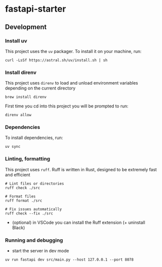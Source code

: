 # fastapi-starter

## Development
### Install uv
This project uses the `uv` packager. To install it on your machine, run:
```shell
curl -LsSf https://astral.sh/uv/install.sh | sh
```

### Install direnv
This project uses `direnv` to load and unload environment variables depending on the current directory
```shell
brew install direnv
```
First time you cd into this project you will be prompted to run:
```shell
direnv allow
```

### Dependencies
To install dependencies, run:
```shell
uv sync
```

### Linting, formatting
This project uses `ruff`. Ruff is written in Rust, designed to be extremely fast and efficient

```shell
# Lint files or directories
ruff check ./src

# Format files
ruff format ./src

# Fix issues automatically
ruff check --fix ./src
```
- (optional) in VSCode you can install the Ruff extension (+ uninstall Black)


### Running and debugging
- start the server in dev mode
```shell
uv run fastapi dev src/main.py --host 127.0.0.1 --port 8078
```
